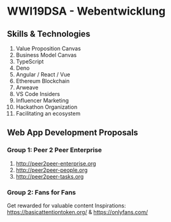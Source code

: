 # WWI19DSA - Webentwicklung

## Skills & Technologies
1. Value Proposition Canvas
2. Business Model Canvas
3. TypeScript
4. Deno 
5. Angular / React / Vue
6. Ethereum Blockchain
7. Arweave
8. VS Code Insiders
9. Influencer Marketing 
10. Hackathon Organization
11. Facilitating an ecosystem 


## Web App Development Proposals

### Group 1: Peer 2 Peer Enterprise

1. http://peer2peer-enterprise.org  
2. http://peer2peer-people.org  
3. http://peer2peer-tasks.org  


### Group 2: Fans for Fans

Get rewarded for valuable content
Inspirations: https://basicattentiontoken.org/ & https://onlyfans.com/

